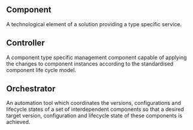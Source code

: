 ## Component
A technological element of a solution providing a type specific service.

## Controller
A component type specific management component capable of applying the changes
to component instances according to the standardised component life cycle model.

## Orchestrator
An automation tool which coordinates the versions, configurations and lifecycle states
of a set of interdependent components so that a desired target version, configuration
and lifecycle state of these components is achieved.
